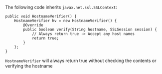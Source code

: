 
The following code inherits `javax.net.ssl.SSLContext`:

    public void HostnameVerifier() {
        HostnameVerifier hv = new HostnameVerifier() {
            @Override
            public boolean verify(String hostname, SSLSession session) {
                // Always return true -> Accept any host names
                return true;
            }
        };
    }

`HostnameVerifier` will always return true without checking the contents
or verifying the hostname

